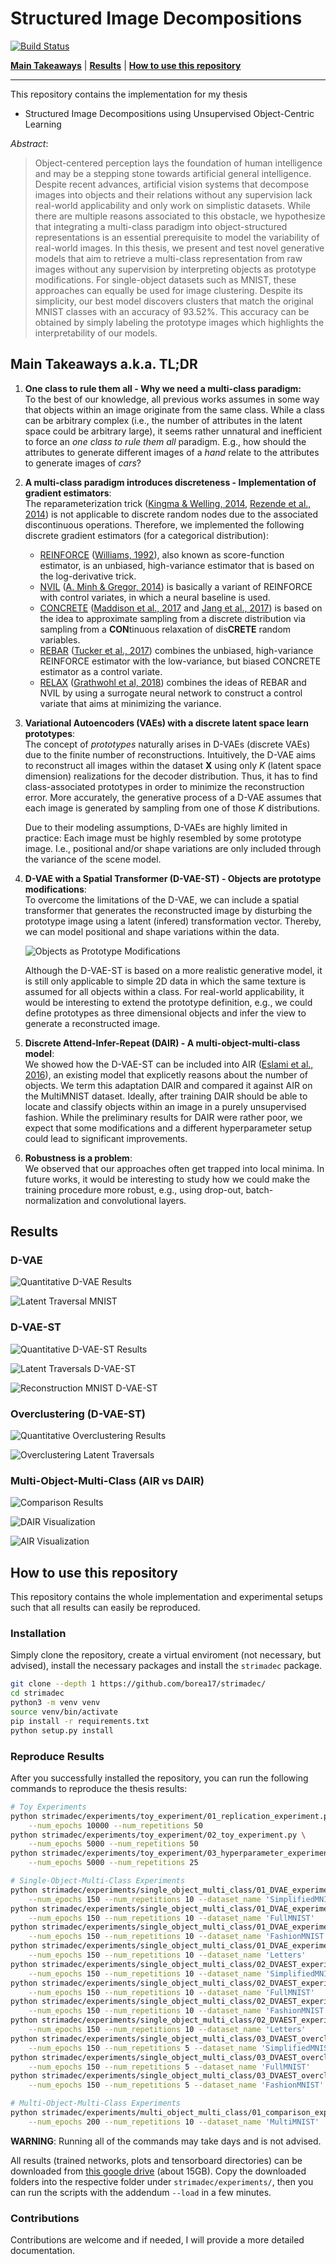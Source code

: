 # Structured Image Decompositions
[![Build Status](https://travis-ci.com/borea17/StrImaDec.svg?token=rFpzsqEK7NXyNhFzhbms&branch=main)](https://travis-ci.com/borea17/StrImaDec)

**[Main Takeaways](https://github.com/borea17/StrImaDec#main-takeaways-aka-tldr)** | **[Results](https://github.com/borea17/StrImaDec#results)** | **[How to use this repository](https://github.com/borea17/StrImaDec#how-to-use-this-repository)**

-------------------------------------------------------------------------------------

This repository contains the implementation for my thesis 

* Structured Image Decompositions using Unsupervised Object-Centric Learning

*Abstract*: 

>Object-centered perception lays the foundation of human intelligence and may be
>a stepping stone towards artificial general intelligence. Despite recent advances, artificial
>vision systems that decompose images into objects and their relations without
>any supervision lack real-world applicability and only work on simplistic
>datasets. While there are multiple reasons associated to this obstacle, we
>hypothesize that integrating a multi-class paradigm into object-structured
>representations is an essential prerequisite to model the variability of
>real-world images. In this thesis, we present and test novel generative
>models that aim to retrieve a multi-class representation from raw images
>without any supervision by interpreting objects as prototype modifications.
>For single-object datasets such as MNIST, these approaches can equally be
>used for image clustering. Despite its simplicity, our best model discovers
>clusters that match the original MNIST classes with an accuracy of 93.52\%.
>This accuracy can be obtained by simply labeling the prototype images which
>highlights the interpretability of our models.

## Main Takeaways a.k.a. TL;DR

1. **One class to rule them all - Why we need a multi-class paradigm:**  
    To the best of our knowledge, all previous works assumes in some way that objects within an image originate from the same class. While a class can be arbitrary complex (i.e., the number of attributes in the latent space could be arbitrary large), it seems rather unnatural and inefficient to force an *one class to rule them all* paradigm. E.g., how should the attributes to generate different images of a *hand* relate to the attributes to generate images of *cars*?

2. **A multi-class paradigm introduces discreteness - Implementation of gradient estimators**:  
    The reparameterization trick ([Kingma & Welling, 2014](https://arxiv.org/abs/1312.6114), [Rezende et al., 2014](https://arxiv.org/abs/1401.4082)) is not applicable to discrete random nodes due to the associated discontinuous operations. Therefore, we implemented the following discrete gradient estimators (for a categorical distribution): 
    * [REINFORCE](https://github.com/borea17/StrImaDec/blob/main/strimadec/discrete_gradient_estimators/REINFORCE.py) ([Williams, 1992](https://link.springer.com/article/10.1007/BF00992696)), also known as score-function estimator, is an unbiased, high-variance estimator that is based on the log-derivative trick.
    * [NVIL](https://github.com/borea17/StrImaDec/blob/main/strimadec/discrete_gradient_estimators/NVIL.py) ([A. Minh & Gregor, 2014](https://arxiv.org/abs/1402.0030)) is basically a variant of REINFORCE with control variates, in which a neural baseline is used.
    * [CONCRETE](https://github.com/borea17/StrImaDec/blob/main/strimadec/discrete_gradient_estimators/CONCRETE.py) ([Maddison et al., 2017](https://arxiv.org/abs/1611.00712) and [Jang et al., 2017](https://arxiv.org/abs/1611.01144)) is based on the idea to approximate sampling from a discrete distribution via sampling from a **CON**tinuous relaxation of dis**CRETE** random variables.
    * [REBAR](https://github.com/borea17/StrImaDec/blob/main/strimadec/discrete_gradient_estimators/REBAR.py) ([Tucker et al., 2017](https://arxiv.org/abs/1703.07370)) combines the unbiased, high-variance REINFORCE estimator with the low-variance, but biased CONCRETE estimator as a control variate. 
    * [RELAX](https://github.com/borea17/StrImaDec/blob/main/strimadec/discrete_gradient_estimators/RELAX.py) ([Grathwohl et al, 2018](https://arxiv.org/abs/1711.00123)) combines the ideas of REBAR and NVIL by using a surrogate neural network to construct a control variate that aims at minimizing the variance.

3. **Variational Autoencoders (VAEs) with a discrete latent space learn prototypes**:  
    The concept of *prototypes* naturally arises in D-VAEs (discrete VAEs) due to the finite number of reconstructions. Intuitively, the D-VAE aims to reconstruct all images within the dataset **X** using only *K* (latent space dimension) realizations for the decoder distribution. Thus, it has to find class-associated prototypes in order to minimize the reconstruction error. More accurately, the generative process of a D-VAE assumes that each image is generated by sampling from one of those *K* distributions. 

    Due to their modeling assumptions, D-VAEs are highly limited in practice: Each image must be highly resembled by some prototype image. I.e., positional and/or shape variations are only included through the variance of the scene model.

4. **D-VAE with a Spatial Transformer (D-VAE-ST) - Objects are prototype modifications**:  
    To overcome the limitations of the D-VAE, we can include a spatial transformer that generates the reconstructed image by disturbing the prototype image using a latent (infered) transformation vector. Thereby, we can model positional and shape variations within the data.


    ![Objects as Prototype Modifications](./img/objects_as_prototype_modifications.png)

    Although the D-VAE-ST is based on a more realistic generative model, it is still only applicable to simple 2D data in which the same texture is assumed for all objects within a class. For real-world applicability, it would be interesting to extend the prototype definition, e.g., we could define prototypes as three dimensional objects and infer the view to generate a reconstructed image.

5. **Discrete Attend-Infer-Repeat (DAIR) - A multi-object-multi-class model**:  
    We showed how the D-VAE-ST can be included into AIR ([Eslami et al., 2016](https://arxiv.org/abs/1603.08575)), an existing model that explicetly reasons about the number of objects. We term this adaptation DAIR and compared it against AIR on the MultiMNIST dataset. Ideally, after training DAIR should be able to locate and classify objects within an image in a purely unsupervised fashion. While the preliminary results for DAIR were rather poor, we expect that some modifications and a different hyperparameter setup could lead to significant improvements.

6. **Robustness is a problem**:  
    We observed that our approaches often get trapped into local minima. In future works, it would be interesting to study how we could make the training procedure more robust, e.g., using drop-out, batch-normalization and convolutional layers.


## Results

### D-VAE

![Quantitative D-VAE Results](./img/quantitative_DVAE_results.png)

![Latent Traversal MNIST](./img/DVAE_MNIST.png)

### D-VAE-ST

![Quantitative D-VAE-ST Results](./img/quantitative_DVAEST_results.png)

![Latent Traversals D-VAE-ST](./img/DVAEST_Prototypes.png)


![Reconstruction MNIST D-VAE-ST](./img/DVAEST_Recons.png)

### Overclustering (D-VAE-ST)

![Quantitative Overclustering Results](./img/DVAEST_Overclustering_Quantitative.png)

![Overclustering Latent Traversals](./img/DVAEST_Overclustering_Prototypes.png)

### Multi-Object-Multi-Class (AIR vs DAIR)

![Comparison Results](./img/DAIR_quantitative_results.png)

![DAIR Visualization](./img/DAIR_visualization.png)

![AIR Visualization](./img/AIR_visualization.png)


## How to use this repository 

This repository contains the whole implementation and experimental setups such that all results can easily be reproduced. 

### Installation

Simply clone the repository, create a virtual enviroment (not necessary, but advised), install the necessary packages and install the `strimadec` package.

```bash
git clone --depth 1 https://github.com/borea17/strimadec/
cd strimadec
python3 -m venv venv
source venv/bin/activate
pip install -r requirements.txt
python setup.py install
```

### Reproduce Results

After you successfully installed the repository, you can run the following commands to reproduce the thesis results:

```bash
# Toy Experiments
python strimadec/experiments/toy_experiment/01_replication_experiment.py \
    --num_epochs 10000 --num_repetitions 50
python strimadec/experiments/toy_experiment/02_toy_experiment.py \
    --num_epochs 5000 --num_repetitions 50
python strimadec/experiments/toy_experiment/03_hyperparameter_experiment.py \
    --num_epochs 5000 --num_repetitions 25

# Single-Object-Multi-Class Experiments
python strimadec/experiments/single_object_multi_class/01_DVAE_experiments.py \
    --num_epochs 150 --num_repetitions 10 --dataset_name 'SimplifiedMNIST' 
python strimadec/experiments/single_object_multi_class/01_DVAE_experiments.py \
    --num_epochs 150 --num_repetitions 10 --dataset_name 'FullMNIST' 
python strimadec/experiments/single_object_multi_class/01_DVAE_experiments.py \
    --num_epochs 150 --num_repetitions 10 --dataset_name 'FashionMNIST' 
python strimadec/experiments/single_object_multi_class/01_DVAE_experiments.py \
    --num_epochs 150 --num_repetitions 10 --dataset_name 'Letters'
python strimadec/experiments/single_object_multi_class/02_DVAEST_experiments.py \
    --num_epochs 150 --num_repetitions 10 --dataset_name 'SimplifiedMNIST'
python strimadec/experiments/single_object_multi_class/02_DVAEST_experiments.py \
    --num_epochs 150 --num_repetitions 10 --dataset_name 'FullMNIST' 
python strimadec/experiments/single_object_multi_class/02_DVAEST_experiments.py \
    --num_epochs 150 --num_repetitions 10 --dataset_name 'FashionMNIST' 
python strimadec/experiments/single_object_multi_class/02_DVAEST_experiments.py \
    --num_epochs 150 --num_repetitions 10 --dataset_name 'Letters' 
python strimadec/experiments/single_object_multi_class/03_DVAEST_overclustering_experiments.py \
    --num_epochs 150 --num_repetitions 5 --dataset_name 'SimplifiedMNIST' 
python strimadec/experiments/single_object_multi_class/03_DVAEST_overclustering_experiments.py \
    --num_epochs 150 --num_repetitions 5 --dataset_name 'FullMNIST' 
python strimadec/experiments/single_object_multi_class/03_DVAEST_overclustering_experiments.py \
    --num_epochs 150 --num_repetitions 5 --dataset_name 'FashionMNIST' 

# Multi-Object-Multi-Class Experiments
python strimadec/experiments/multi_object_multi_class/01_comparison_experiment.py \
    --num_epochs 200 --num_repetitions 10 --dataset_name 'MultiMNIST'
```

**WARNING**: Running all of the commands may take days and is not advised. 

All results (trained networks, plots and tensorboard directories) can be downloaded from [this google drive](https://drive.google.com/drive/folders/1LlEyW-94k4Me_NVeSytyCAk7Xmy9y9mU?usp=sharing) (about 15GB). Copy the downloaded folders into the respective folder under `strimadec/experiments/`, then you can run the scripts with the addendum `--load` in a few minutes. 

### Contributions

Contributions are welcome and if needed, I will provide a more detailed documentation.
